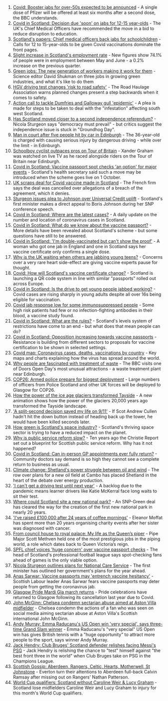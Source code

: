 1. [Covid: Booster jabs for over-50s expected to be announced](https://www.bbc.co.uk/news/uk-politics-58552389?at_medium=RSS&at_campaign=KARANGA) - A single dose of Pfizer will be offered at least six months after a second dose, the BBC understands.
2. [Covid in Scotland: Decision due 'soon' on jabs for 12-15 year-olds](https://www.bbc.co.uk/news/uk-scotland-58547221?at_medium=RSS&at_campaign=KARANGA) - The UK's Chief Medical Officers have recommended the move in a bid to reduce disruption to education.
3. [Scotland's papers: Chief medical officers back jabs for schoolchildren](https://www.bbc.co.uk/news/uk-scotland-58555042?at_medium=RSS&at_campaign=KARANGA) - Calls for 12 to 15-year-olds to be given Covid vaccinations dominate the front pages.
4. [Slight increase in Scotland's employment rate](https://www.bbc.co.uk/news/uk-scotland-scotland-business-58555014?at_medium=RSS&at_campaign=KARANGA) - New figures show 74.1% of people were in employment between May and June - a 0.2% increase on the previous quarter.
5. [Green jobs: The new generation of workers making it work for them](https://www.bbc.co.uk/news/science-environment-58549135?at_medium=RSS&at_campaign=KARANGA) - Science editor David Shukman on three jobs in growing green industries, and what it's like to do them
6. [HGV driving test changes 'risk to road safety'](https://www.bbc.co.uk/news/uk-scotland-58552789?at_medium=RSS&at_campaign=KARANGA) - The Road Haulage Association warns planned changes present a step backwards when it comes to safety.
7. [Action call to tackle Dumfries and Galloway gull 'epidemic'](https://www.bbc.co.uk/news/uk-scotland-south-scotland-58544061?at_medium=RSS&at_campaign=KARANGA) - A plea is made for steps to be taken to deal with the "infestation" affecting south west Scotland.
8. [Has Scotland moved closer to a second independence referendum?](https://www.bbc.co.uk/news/uk-scotland-scotland-politics-58543558?at_medium=RSS&at_campaign=KARANGA) - Nicola Sturgeon says "democracy must prevail" - but critics suggest the independence issue is stuck in "Groundhog Day".
9. [Man in court after five people hit by car in Edinburgh](https://www.bbc.co.uk/news/uk-scotland-edinburgh-east-fife-58551145?at_medium=RSS&at_campaign=KARANGA) - The 36-year-old is charged with causing serious injury by dangerous driving - while over the limit - in Edinburgh.
10. [Schoolboy cyclist outpaces pros on Tour of Britain](https://www.bbc.co.uk/news/uk-scotland-glasgow-west-58503012?at_medium=RSS&at_campaign=KARANGA) - Xander Graham was watched on live TV as he raced alongside riders on the Tour of Britain near Edinburgh.
11. [Covid in Scotland: Vaccine passport spot checks 'an option' for major events](https://www.bbc.co.uk/news/uk-scotland-58542797?at_medium=RSS&at_campaign=KARANGA) - Scotland's health secretary said such a move may be introduced when the scheme goes live on 1 October.
12. [UK scraps deal for Covid vaccine made in Scotland](https://www.bbc.co.uk/news/business-58499064?at_medium=RSS&at_campaign=KARANGA) - The French firm says the deal was cancelled over allegations of a breach of the agreement, which it denies.
13. [Sturgeon issues plea to Johnson over Universal Credit uplift](https://www.bbc.co.uk/news/uk-scotland-scotland-politics-58543559?at_medium=RSS&at_campaign=KARANGA) - Scotland's first minister makes a direct appeal to Boris Johnson during her SNP conference speech.
14. [Covid in Scotland: Where are the latest cases?](https://www.bbc.co.uk/news/uk-scotland-53511877?at_medium=RSS&at_campaign=KARANGA) - A daily update on the number and location of coronavirus cases in Scotland.
15. [Covid in Scotland: What do we know about the vaccine passport?](https://www.bbc.co.uk/news/uk-scotland-58422607?at_medium=RSS&at_campaign=KARANGA) - More details have been revealed about Scotland's scheme - but some questions have still to be answered.
16. [Covid in Scotland: 'I'm double-vaccinated but can't show the proof'](https://www.bbc.co.uk/news/uk-scotland-58475922?at_medium=RSS&at_campaign=KARANGA) - A woman who got one jab in England and one in Scotland says her vaccine certificate only confirms a single dose.
17. [Why is the UK waiting when others are jabbing young teens?](https://www.bbc.co.uk/news/health-58423152?at_medium=RSS&at_campaign=KARANGA) - Concerns over a very rare heart side-effect are giving vaccine experts pause for thought.
18. [Covid: How will Scotland's vaccine certificate change?](https://www.bbc.co.uk/news/uk-scotland-57519070?at_medium=RSS&at_campaign=KARANGA) - Scotland is launching a QR code system in line with similar "passports" rolled out across Europe.
19. [Covid in Scotland: Is the drive to get young people jabbed working?](https://www.bbc.co.uk/news/uk-scotland-58342389?at_medium=RSS&at_campaign=KARANGA) - Covid cases are rising sharply in young adults despite all over 16s being eligible for vaccination.
20. [Covid jab response low for some immunosuppressed people](https://www.bbc.co.uk/news/health-58317261?at_medium=RSS&at_campaign=KARANGA) - Some high risk patients had few or no infection-fighting antibodies in their blood, a vaccine study found.
21. [Covid in Scotland: What are the rules?](https://www.bbc.co.uk/news/uk-scotland-53166816?at_medium=RSS&at_campaign=KARANGA) - Scotland's levels system of restrictions have come to an end - but what does that mean people can do?
22. [Covid in Scotland: Opposition increasing towards vaccine passports](https://www.bbc.co.uk/news/uk-scotland-scotland-politics-58453551?at_medium=RSS&at_campaign=KARANGA) - Resistance is building from different sectors to proposals for vaccine certification to be shown in selected settings.
23. [Covid map: Coronavirus cases, deaths, vaccinations by country](https://www.bbc.co.uk/news/world-51235105?at_medium=RSS&at_campaign=KARANGA) - Key maps and charts explaining how the virus has spread around the world.
24. [Why people are fascinated with treatment of waste](https://www.bbc.co.uk/news/uk-scotland-58539614?at_medium=RSS&at_campaign=KARANGA) - The BBC visits one of Doors Open Day's most unusual attractions - a waste treatment plant near Edinburgh.
25. [COP26: Armed police prepare for biggest deployment](https://www.bbc.co.uk/news/uk-scotland-58515311?at_medium=RSS&at_campaign=KARANGA) - Large numbers of officers from Police Scotland and other UK forces will be deployed to Glasgow for COP26.
26. [How the power of the ice age glaciers transformed Tayside](https://www.bbc.co.uk/news/uk-scotland-tayside-central-58514896?at_medium=RSS&at_campaign=KARANGA) - A new animation shows how the power of the glaciers 20,000 years ago transformed the Tayside landscape.
27. ['A split-second decision saved my life on 9/11'](https://www.bbc.co.uk/news/uk-scotland-glasgow-west-58515271?at_medium=RSS&at_campaign=KARANGA) - If Scot Andrew Cullen hadn't hit the down button instead of heading back up the tower, he would have been killed seconds later.
28. [How green is Scotland's space industry?](https://www.bbc.co.uk/news/uk-scotland-highlands-islands-58190702?at_medium=RSS&at_campaign=KARANGA) - Scotland's thriving space sector is trying to have a reduced impact on the planet.
29. [Why is public service reform slow?](https://www.bbc.co.uk/news/uk-scotland-58490102?at_medium=RSS&at_campaign=KARANGA) - Ten years ago the Christie Report set out a blueprint for Scottish public service reform. Why has it not happened?
30. [Covid in Scotland: Can in-person GP appointments ever fully return?](https://www.bbc.co.uk/news/uk-scotland-58481878?at_medium=RSS&at_campaign=KARANGA) - Community doctors say demand is so high they cannot see a complete return to business as usual.
31. [Climate change: Shetland's power struggle between oil and wind](https://www.bbc.co.uk/news/uk-scotland-58464439?at_medium=RSS&at_campaign=KARANGA) - The row over plans for a new oil field at Cambo has placed Shetland in the heart of the debate over energy production.
32. ['I can't get a driving test until next year'](https://www.bbc.co.uk/news/uk-scotland-58435040?at_medium=RSS&at_campaign=KARANGA) - A backlog due to the pandemic means learner drivers like Katie McKerral face long waits to sit their test.
33. [Where could Scotland site a new national park?](https://www.bbc.co.uk/news/uk-scotland-south-scotland-58400051?at_medium=RSS&at_campaign=KARANGA) - An SNP-Green deal has cleared the way for the creation of the first new national park in nearly 20 years.
34. ['I've raised £100,000 after 24 years of coffee mornings'](https://www.bbc.co.uk/news/uk-scotland-south-scotland-58383506?at_medium=RSS&at_campaign=KARANGA) - Eleanor Moffat has spent more than 20 years organising charity events after her sister was diagnosed with cancer.
35. [From council house to royal palace: My life as the Queen’s piper](https://www.bbc.co.uk/news/uk-scotland-58476253?at_medium=RSS&at_campaign=KARANGA) - Pipe Major Scott Methven held one of the most prestigious jobs in the piping world, a role which dates back to Queen Victoria’s reign.
36. [SPFL chief voices 'huge concern' over vaccine passport checks](https://www.bbc.co.uk/news/uk-scotland-58537877?at_medium=RSS&at_campaign=KARANGA) - The head of Scotland's professional football league says spot-checking fans ahead of games is the only viable option.
37. [Nicola Sturgeon outlines plans for National Care Service](https://www.bbc.co.uk/news/uk-scotland-58480750?at_medium=RSS&at_campaign=KARANGA) - The first minister has outlined her government's plans for the year ahead.
38. [Anas Sarwar: Vaccine passports may 'entrench vaccine hesitancy'](https://www.bbc.co.uk/news/uk-scotland-58455886?at_medium=RSS&at_campaign=KARANGA) - Scottish Labour leader Anas Sarwar fears vaccine passports may deter people from getting the coronavirus jab.
39. [Glasgow Pride Mardi Gla march returns](https://www.bbc.co.uk/news/uk-scotland-58450443?at_medium=RSS&at_campaign=KARANGA) - Pride celebrations have returned to Glasgow following its cancellation last year due to Covid.
40. [John McGinn: Chelsea condemn sectarian abuse aimed at Aston Villa midfielder](https://www.bbc.co.uk/sport/football/58552147?at_medium=RSS&at_campaign=KARANGA) - Chelsea condemn the actions of a fan who was seen on social media aiming sectarian abuse at Aston Villa's Scottish international John McGinn.
41. [Andy Murray: Emma Raducanu's US Open win 'very special', says three-time Grand Slam winner](https://www.bbc.co.uk/sport/tennis/58551910?at_medium=RSS&at_campaign=KARANGA) - Emma Raducanu's "very special" US Open win has gives British tennis with a "huge opportunity" to attract more people to the sport, says winner Andy Murray.
42. [Jack Hendry: Club Bruges' Scotland defender relishes facing Messi's PSG](https://www.bbc.co.uk/sport/football/58550781?at_medium=RSS&at_campaign=KARANGA) - Jack Hendry is relishing the chance to "test" himself against "the best front three in the world" when Club Bruges take on PSG in the Champions League.
43. [Scottish Gossip: Aberdeen, Rangers, Celtic, Hearts, Motherwell, St Johnstone](https://www.bbc.co.uk/sport/football/58555418?at_medium=RSS&at_campaign=KARANGA) - Everton turn their attentions to Aberdeen full-back Calvin Ramsay after missing out on Rangers' Nathan Patterson.
44. [World Cup qualifiers: Scotland without Caroline Weir & Lucy Graham](https://www.bbc.co.uk/sport/football/58542867?at_medium=RSS&at_campaign=KARANGA) - Scotland lose midfielders Caroline Weir and Lucy Graham to injury for this month's World Cup qualifiers.
